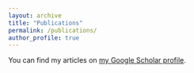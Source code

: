 ```yaml
---
layout: archive
title: "Publications"
permalink: /publications/
author_profile: true
---
```


You can find my articles on [my Google Scholar profile](https://scholar.google.com/citations?user=JtZ8mE8AAAAJ&hl=en&oi=ao).


